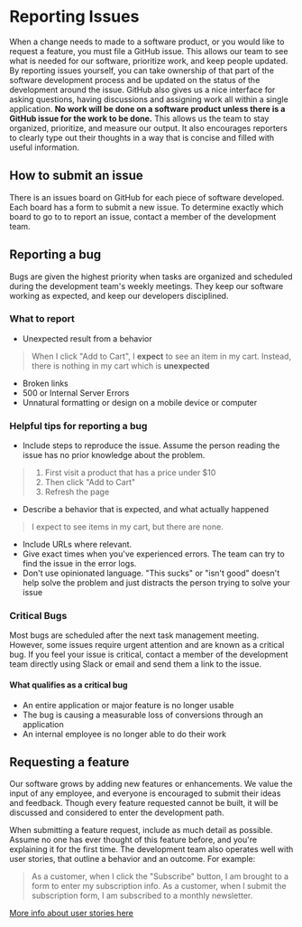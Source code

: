 # Reporting Issues

When a change needs to made to a software product, or you would like to request a feature, you must file a GitHub issue. This allows our team to see what is needed for our software, prioritize work, and keep people updated. By reporting issues yourself, you can take ownership of that part of the software development process and be updated on the status of the development around the issue. GitHub also gives us a nice interface for asking questions, having discussions and assigning work all within a single application. __No work will be done on a software product unless there is a GitHub issue for the work to be done.__ This allows us the team to stay organized, prioritize, and measure our output. It also encourages reporters to clearly type out their thoughts in a way that is concise and filled with useful information.

## How to submit an issue

There is an issues board on GitHub for each piece of software developed. Each board has a form to submit a new issue. To determine exactly which board to go to to report an issue, contact a member of the development team.

## Reporting a bug

Bugs are given the highest priority when tasks are organized and scheduled during the development team's weekly meetings. They keep our software working as expected, and keep our developers disciplined.

### What to report

 - Unexpected result from a behavior
 > When I click "Add to Cart", I __expect__ to see an item in my cart. Instead, there is nothing in my cart which is __unexpected__
 - Broken links
 - 500 or Internal Server Errors
 - Unnatural formatting or design on a mobile device or computer

### Helpful tips for reporting a bug


 - Include steps to reproduce the issue. Assume the person reading the issue has no prior knowledge about the problem.  
 > 1. First visit a product that has a price under $10
 > 1. Then click "Add to Cart"
 > 1. Refresh the page
 - Describe a behavior that is expected, and what actually happened
 > I expect to see items in my cart, but there are none.
 - Include URLs where relevant.
 - Give exact times when you've experienced errors. The team can try to find the issue in the error logs.
 - Don't use opinionated language. "This sucks" or "isn't good" doesn't help solve the problem and just distracts the person trying to solve your issue

### Critical Bugs

Most bugs are scheduled after the next task management meeting. However, some issues require urgent attention and are known as a critical bug. If you feel your issue is critical, contact a member of the development team directly using Slack or email and send them a link to the issue.

#### What qualifies as a critical bug
 - An entire application or major feature is no longer usable
 - The bug is causing a measurable loss of conversions through an application
 - An internal employee is no longer able to do their work

## Requesting a feature

Our software grows by adding new features or enhancements. We value the input of any employee, and everyone is encouraged to submit their ideas and feedback. Though every feature requested cannot be built, it will be discussed and considered to enter the development path.

When submitting a feature request, include as much detail as possible. Assume no one has ever thought of this feature before, and you're explaining it for the first time. The development team also operates well with user stories, that outline a behavior and an outcome. For example:

> As a customer, when I click the "Subscribe" button, I am brought to a form to enter my subscription info.
> As a customer, when I submit the subscription form, I am subscribed to a monthly newsletter.

[More info about user stories here](http://www.mountaingoatsoftware.com/agile/user-stories)
